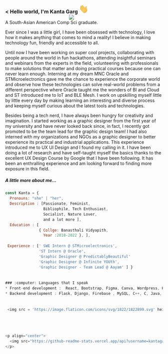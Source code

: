 
<h3> < Hello world, I'm Kanta Garg <img src="https://raw.githubusercontent.com/ABSphreak/ABSphreak/master/gifs/Hi.gif" width="30px"><img  align='right' src="https://cdn.dribbble.com/users/5448869/screenshots/11964344/media/7c1a55db92d1d015c51ad7595a2b82ff.png?compress=1&resize=400x300" width="300px"> </h3>
  
A South-Asian American Comp Sci graduate.

Ever since I was a little girl, I have been obsessed with technology, I love how it makes anything that comes to mind a reality! I believe in making technology fun, friendly and accessible to all. 

Until now I have been working on super cool projects, collaborating with people around the world in fun hackathons, attending insightful seminars and webinars from the experts in the field, volunteering with professionals to make solutions that matter and doing practical courses because one can never learn enough. Interning at my dream MNC Oracle and STMicroelectronics gave me the chance to experience the corporate world and observe how these technologies can solve real-world problems from a different perspective where Oracle taught me the wonders of BI and Cloud and ST introduced me to IoT and BLE Mesh. I work on upskilling myself little by little every day by making learning an interesting and diverse process and keeping myself curious about the latest tools and technologies.

Besides being a tech nerd, I have always been hungry for creativity and imagination. I started working as a graphic designer from the first year of my university and have never looked back since, in fact, I recently got promoted to be the team lead for the graphic design team! I had also interned with my organizations and NGOs as a graphic designer to better experience its practical and industrial applications. This experience introduced me to UX UI Design and I found my calling in it. I have been doing a lot of research and have self-taught myself the basics thanks to the excellent UX Design Course by Google that I have been following. It has been an enthralling experience and am looking forward to finding more exposure in this field. 

##### A little more about me...  

```javascript
const Kanta = {
  Pronouns: "she" | "her",
  Description : [Passionate, Feminist, 
                 Bibliophile, Tech Enthusiast, 
                 Socialist, Nature Lover,   
                 and a lot more ],
  Education : [ 
               { Collge: Banasthali Vidyapith, 
                 Year :2018-2022 }, ],
             
 Experience : [' SWE Intern @ STMicroelectronics', 
               'ST Intern @ Oracle',
               'Graphic Designer @ PredictablyBeautiful'
               'Graphic Designer @ Infinite YOUth', 
               'Graphic Designer - Team Lead @ Aayam' ] }
               

### :computer: Languages that I speak
* Front-end development :  React, Bootstrap, Figma, Canva, Wordpress, HTML, CS, Javascript, Flutter
* Backend development : Flask, Django, Firebase , MySQL, C++, C, Java, Python, REST


 <img src = 'https://image.flaticon.com/icons/svg/1822/1822899.svg' height='30'/> <img src = 'https://banner2.cleanpng.com/20180604/pol/kisspng-react-javascript-angularjs-ionic-atom-5b154be6709500.6532453515281223424611.jpg' height='30'/> <img src = 'https://image.flaticon.com/icons/svg/919/919827.svg' width='30'/> <img src = 'https://github.com/MarikIshtar007/MarikIshtar007/blob/master/images/css.svg' width='30'/> <img src = 'https://github.com/MarikIshtar007/MarikIshtar007/blob/master/images/js.svg' width='30'/> <img src = 'https://github.com/MarikIshtar007/MarikIshtar007/blob/master/images/bootstrap.svg' width='33'/>  <img src = 'https://github.com/MarikIshtar007/MarikIshtar007/blob/master/images/flask.png' width='30'/>  <img src = 'https://github.com/MarikIshtar007/MarikIshtar007/blob/master/images/c-original.svg' width='30'/> <img src = 'https://github.com/MarikIshtar007/MarikIshtar007/blob/master/images/cpp.svg' width='30'/> <img src = 'https://upload.wikimedia.org/wikipedia/commons/thumb/9/98/Solidity_logo.svg/1200px-Solidity_logo.svg.png' width='30'/><img src = 'https://external-content.duckduckgo.com/iu/?u=https%3A%2F%2Ftse3.mm.bing.net%2Fth%3Fid%3DOIP.RQ8rlvfppN1r1CA-mufW0QHaHa%26pid%3DApi&f=1' width='30'/> <img src = 'https://github.com/MarikIshtar007/MarikIshtar007/blob/master/images/sql.svg' width='30'/>




<p align="center"> 
  <img src="https://github-readme-stats.vercel.app/api?username=kantagarg17&theme=radical&show_icons=true" alt="Kanta's Github Stats" />
</p>



